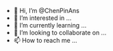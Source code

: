 - 👋 Hi, I’m @ChenPinAns
- 👀 I’m interested in ...
- 🌱 I’m currently learning ...
- 💞️ I’m looking to collaborate on ...
- 📫 How to reach me ...

<!---
ChenPinAns/ChenPinAns is a ✨ special ✨ repository because its `README.md` (this file) appears on your GitHub profile.
You can click the Preview link to take a look at your changes.
--->

